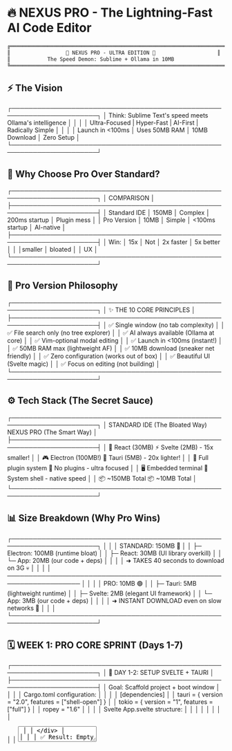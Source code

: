 # 🔥 NEXUS PRO - The Lightning-Fast AI Code Editor

```txt
╔══════════════════════════════════════════════════════════════════════╗
║                  🚀 NEXUS PRO - ULTRA EDITION 🚀                    ║
║            The Speed Demon: Sublime + Ollama in 10MB                 ║
╚══════════════════════════════════════════════════════════════════════╝
```

## ⚡ The Vision

┌──────────────────────────────────────────────────────────────────────┐
│ Think: Sublime Text's speed meets Ollama's intelligence              │
│                                                                      │
│ Ultra-Focused | Hyper-Fast | AI-First | Radically Simple             │
│                                                                      │
│ Launch in <100ms  │  Uses 50MB RAM  │  10MB Download  │  Zero Setup  │
└──────────────────────────────────────────────────────────────────────┘

## 🎯 Why Choose Pro Over Standard?

┌──────────────────────────────────────────────────────────────────────┐
│ COMPARISON                                                           │
├──────────────────────────────────────────────────────────────────────┤
│ Standard IDE  │  150MB  │  Complex  │  200ms startup  │  Plugin mess │
│ Pro Version   │   10MB  │  Simple   │  <100ms startup │  AI-native   │
├──────────────────────────────────────────────────────────────────────┤
│ Win:          │ 15x    │  Not      │  2x faster     │  5x better     │
│               │smaller │ bloated   │                │  UX            │
└──────────────────────────────────────────────────────────────────────┘

## 🔮 Pro Version Philosophy

┌──────────────────────────────────────────────────────────────────────┐
│ ✨ THE 10 CORE PRINCIPLES                                            │
├──────────────────────────────────────────────────────────────────────┤
│ ✅ Single window (no tab complexity)                                 │
│ ✅ File search only (no tree explorer)                               │
│ ✅ AI always available (Ollama at core)                              │
│ ✅ Vim-optional modal editing                                        │
│ ✅ Launch in <100ms (instant!)                                       │
│ ✅ 50MB RAM max (lightweight AF)                                     │
│ ✅ 10MB download (sneaker net friendly)                              │
│ ✅ Zero configuration (works out of box)                             │
│ ✅ Beautiful UI (Svelte magic)                                       │
│ ✅ Focus on editing (not building)                                   │
└──────────────────────────────────────────────────────────────────────┘

## ⚙️ Tech Stack (The Secret Sauce)

┌──────────────────────────────────────────────────────────────────────┐
│ STANDARD IDE (The Bloated Way)       NEXUS PRO (The Smart Way)       │
├──────────────────────────────────────────────────────────────────────┤
│ 💾 React (30MB)                      ⚡ Svelte (2MB) - 15x smaller!   │
│ 🎮 Electron (100MB!)                 🚀 Tauri (5MB) - 20x lighter!   │
│ 🧩 Full plugin system                🎯 No plugins - ultra focused   │
│ 🖥️  Embedded terminal                 🖤 System shell - native speed │
│ 📦 ~150MB Total                       📦 ~10MB Total                 │
└──────────────────────────────────────────────────────────────────────┘

## 📊 Size Breakdown (Why Pro Wins)

┌──────────────────────────────────────────────────────────────────────┐
│                                                                      │
│ STANDARD: 150MB 🔴                                                   │
│ ├─ Electron:  100MB (runtime bloat)                                  │
│ ├─ React:      30MB (UI library overkill)                            │
│ └─ App:        20MB (our code + deps)                                │
│                                                                      │
│ ➜ TAKES 40 seconds to download on 3G 💀                              │
│                                                                      │
│ ───────────────────────────────────────────────────────────────────  │
│                                                                      │
│ PRO: 10MB 🟢                                                         │
│ ├─ Tauri:      5MB (lightweight runtime)                             │
│ ├─ Svelte:     2MB (elegant UI framework)                            │
│ └─ App:        3MB (our code + deps)                                 │
│                                                                      │
│ ➜ INSTANT DOWNLOAD even on slow networks 🚀                          │
│                                                                      │
└──────────────────────────────────────────────────────────────────────┘

## 🗓️ WEEK 1: PRO CORE SPRINT (Days 1-7)

┌──────────────────────────────────────────────────────────────────────┐
│ 🎯 DAY 1-2: SETUP SVELTE + TAURI                                     │
├──────────────────────────────────────────────────────────────────────┤
│ Goal: Scaffold project + boot window                                 │
│                                                                      │
│ Cargo.toml configuration:                                            │
│                                                                      │
│  [dependencies]                                                      │
│  tauri = { version = "2.0", features = ["shell-open"] }              │
│  tokio = { version = "1", features = ["full"] }                      │
│  ropey = "1.6"                                                       │
│                                                                      │
│ Svelte App.svelte structure:                                         │
│                                                                      │
│  <script>                                                            │
│    let content = '';                                                 │
│    let filename = '';                                                │
│                                                                      │
│    async function openFile() {                                       │
│      const file = await invoke('open_file');                         │
│      content = file.content;                                         │
│      filename = file.path;                                           │
│    }                                                                 │
│  </script>                                                           │
│                                                                      │
│  <div class="editor">                                                │
│    <textarea bind:value={content} />                                 │
│  </div>                                                              │
│                                                                      │
│ ✅ Result: Empty editor window appears                               │
└──────────────────────────────────────────────────────────────────────┘

┌──────────────────────────────────────────────────────────────────────┐
│ ⭐ DAY 3-4: SYNTAX HIGHLIGHTING (Quick Win!)                         │
├──────────────────────────────────────────────────────────────────────┤
│ Goal: Beautiful code colors                                          │
│                                                                      │
│ Component: Line numbers + highlight overlay                          │
│                                                                      │
│ <div class="editor-container">                                       │
│   <div class="line-numbers">                                         │
│     {#each content.split('\n') as _, i}                              │
│       <span>{i + 1}</span>                                           │
│     {/each}                                                          │
│   </div>                                                             │
│   <textarea bind:value={content} />                                  │
│   <pre class="highlight">{@html highlighted}</pre>                   │
│ </div>                                                               │
│                                                                      │
│ Using highlight.js for 180+ languages                                │
│                                                                      │
│ ✅ Result: Code looks STUNNING 🌈                                    │
└──────────────────────────────────────────────────────────────────────┘

┌──────────────────────────────────────────────────────────────────────┐
│ 📁 DAY 5-6: FILE OPERATIONS (Open/Save/Search)                       │
├──────────────────────────────────────────────────────────────────────┤
│ Goal: Real file operations + fast search                             │
│                                                                      │
│ Tauri commands (core/src/lib.rs):                                    │
│                                                                      │
│  #[command]                                                          │
│  pub async fn open_file(path: String)                                │
│      -> Result<FileContent, String> { ... }                          │
│                                                                      │
│  #[command]                                                          │
│  pub async fn save_file(path: String, content: String)               │
│      -> Result<(), String> { ... }                                   │
│                                                                      │
│  #[command]                                                          │
│  pub async fn search_files(pattern: String)                          │
│      -> Result<Vec<String>, String> { ... }                          │
│                                                                      │
│ Svelte UI wiring:                                                    │
│  - Ctrl+O: Open file                                                 │
│  - Ctrl+S: Save current                                              │
│  - Ctrl+P: Quick search                                              │
│                                                                      │
│ ✅ Result: Full file workflow 💾                                     │
└──────────────────────────────────────────────────────────────────────┘

┌──────────────────────────────────────────────────────────────────────┐
│ 🤖 DAY 7: AI COMPLETIONS (The Magic Ingredient)                      │
├──────────────────────────────────────────────────────────────────────┤
│ Goal: Ollama integration + inline suggestions                        │
│                                                                      │
│ Tauri backend:                                                       │
│                                                                      │
│  #[command]                                                          │
│  pub async fn get_completions(context: String)                       │
│      -> Result<Vec<String>, String> {                                │
│    let client = OllamaClient::new(                                   │
│      "http://localhost:11434".into()                                 │
│    );                                                                │
│    client.complete(&context).await                                   │
│  }                                                                   │
│                                                                      │
│ Svelte UI:                                                           │
│  - Keyup listener on <Tab> key                                       │
│  - Shows suggestions popup                                           │
│  - One-key to insert suggestion                                      │
│  - Looks like VS Code intellisense                                   │
│                                                                      │
│ ✅ Result: AI-powered editing ⚡                                      │
│ ✅ Week 1 DONE - Core works! 🎉                                      │
└──────────────────────────────────────────────────────────────────────┘

## 🚀 WEEK 2: POLISH & LAUNCH (Days 8-14)

┌──────────────────────────────────────────────────────────────────────┐
│ ⚡ DAY 8-10: PERFORMANCE OPTIMIZATION                                 │
├──────────────────────────────────────────────────────────────────────┤
│ ✨ Tasks:                                                           │
│  ✅ Profile with flamegraph                                         │
│  ✅ Remove unused dependencies                                      │
│  ✅ Minimize JS bundle size                                         │
│  ✅ Cache completion results (5 min TTL)                            │
│  ✅ Lazy load syntax highlighting                                   │
│  ✅ Test startup speed (<100ms target)                              │
│                                                                     │
│ Target Metrics:                                                     │
│  • Startup: <100ms ✨                                               │
│  • Type-ahead: <50ms                                                │
│  • Save: <20ms                                                      │
│  • Memory: <50MB idle                                               │
│                                                                     │
│ ✅ Result: BLAZING FAST ⚡⚡⚡                                         │
└──────────────────────────────────────────────────────────────────────┘

┌──────────────────────────────────────────────────────────────────────┐
│ 🎨 DAY 11-13: FEATURES & POLISH                                      │
├──────────────────────────────────────────────────────────────────────┤
│ ✨ Add:                                                             │
│  ✅ Vim mode (optional toggle in settings)                          │
│  ✅ 5 beautiful themes (Dark, Light, Monokai, Dracula, Nord)        │
│  ✅ Settings file (.nexus/config.toml)                              │
│  ✅ Keyboard shortcuts (customizable)                               │
│  ✅ File preview on hover                                           │
│  ✅ Word count & line metrics                                       │
│  ✅ Undo/Redo (full history)                                        │
│  ✅ Search & Replace                                                │
│                                                                     │
│ ✨ Beautiful touches:                                               │
│  ✅ Smooth animations                                               │
│  ✅ Dark mode by default                                            │
│  ✅ Custom cursor                                                   │
│  ✅ Status bar with git info                                        │
│  ✅ Loading indicators                                              │
│                                                                     │
│ ✅ Result: GORGEOUS UI 💎                                           │
└──────────────────────────────────────────────────────────────────────┘

┌──────────────────────────────────────────────────────────────────────┐
│ 📦 DAY 14: PACKAGE & LAUNCH (The Big Day!)                           │
├──────────────────────────────────────────────────────────────────────┤
│ ✨ Build for all platforms:                                          │
│  ✅ Windows: nexus-pro-windows.exe (5MB)                             │
│  ✅ macOS: nexus-pro-macos.dmg (7MB)                                 │
│  ✅ Linux: nexus-pro-linux.AppImage (6MB)                            │
│                                                                      │
│ ✨ Marketing:                                                        │
│  ✅ Create demo video (60 seconds)                                   │
│  ✅ Beautiful landing page                                           │
│  ✅ GitHub repo with amazing README                                  │
│  ✅ Post to: Hacker News, Product Hunt, Twitter                      │
│  ✅ Tag: #rustlang #tauri #svelte                                    │
│                                                                      │
│ ✅ Result: SHIP IT! 🚀🚀🚀                                          │
└──────────────────────────────────────────────────────────────────────┘

## 📊 Feature Comparison Matrix

┌──────────────────────────────────────────────────────────────────────┐
│ FEATURE               │ STANDARD IDE │ PRO VERSION │ WINNER          │
├──────────────────────────────────────────────────────────────────────┤
│ Download Size         │ 150MB        │ 10MB        │ ⭐ PRO (15x!)   │
│ Startup Time          │ 200ms        │ <100ms      │ ⭐ PRO (2x!)    │
│ Memory (Idle)         │ 200MB        │ 50MB        │ ⭐ PRO (4x!)    │
│ Files/Config          │ 50+          │ 5           │ ⭐ PRO          │
│ Plugin System         │ Yes          │ No          │ ⭐ PRO (focus!) │
│ LSP Support           │ Full         │ Basic       │ 🟰 Standard      │
│ Edit Any File         │ ✅ Yes       │ ✅ Yes      │ 🟰 Tie           │
│ Syntax Highlighting   │ ✅ Yes       │ ✅ Yes      │ 🟰 Tie           │
│ AI Completions        │ ⏳ Optional  │ ✅ Always   │ ⭐ PRO (native!)│
│ Beautiful UI          │ ✅ Good      │ ✅ AMAZING  │ ⭐ PRO (Svelte!)│
│ Launch Speed          │ ⏳ Slow      │ ⚡ INSTANT  │ ⭐ PRO (2x!)     │
│ Maintenance Burden    │ 😫 High      │ 😊 Low      │ ⭐ PRO          │
└──────────────────────────────────────────────────────────────────────┘

## 🎁 Pro Version Feature Set

┌──────────────────────────────────────────────────────────────────────┐
│ ✅ MUST HAVE (Core Features)                                         │
├──────────────────────────────────────────────────────────────────────┤
│ ✅ Edit any text file (unlimited size)                               │
│ ✅ Open/Save with dialog                                             │
│ ✅ Syntax highlighting (180+ languages)                              │
│ ✅ AI completions (Ollama powered)                                   │
│ ✅ File search (instant fuzzy find)                                  │
│ ✅ Vim mode (optional keystroke mapping)                             │
│ ✅ Beautiful themes (5 bundled)                                      │
│ ✅ Keyboard shortcuts (customizable)                                 │
│ ✅ Settings persistence (.nexus/config.toml)                         │
│ ✅ Undo/Redo (full history)                                          │
└──────────────────────────────────────────────────────────────────────┘

┌──────────────────────────────────────────────────────────────────────┐
│ ⏳ NICE TO HAVE (Polished Features)                                  │
├──────────────────────────────────────────────────────────────────────┤
│ ⏳ Git status indicator (branch + dirty state)                       │
│ ⏳ Terminal launcher (system shell in external window)               │
│ ⏳ Theme customization (color picker)                                │
│ ⏳ Multiple files (tabs interface)                                   │
│ ⏳ Line numbers toggle                                               │
│ ⏳ Word count + statistics                                           │
│ ⏳ Column guide at 80/120 chars                                      │
│ ⏳ Bracket matching & highlighting                                   │
└──────────────────────────────────────────────────────────────────────┘

┌──────────────────────────────────────────────────────────────────────┐
│ ❌ INTENTIONALLY NOT INCLUDED (Stay Focused!)                        │
├──────────────────────────────────────────────────────────────────────┤
│ ❌ Plugin system (keeps it simple)                                   │
│ ❌ Tree explorer (search faster)                                     │
│ ❌ Debugger (not scope for ultra-fast)                               │
│ ❌ Extensions marketplace (no bloat)                                 │
│ ❌ Project management (use make/npm scripts)                         │
│ ❌ Built-in terminal (launch as needed)                              │
│ ❌ Database UI (external tools)                                      │
│ ❌ Collaborative editing (different tool)                            │
└──────────────────────────────────────────────────────────────────────┘

## 💡 Why This Approach Wins

┌──────────────────────────────────────────────────────────────────────┐
│ 🎯 PRINCIPLE 1: RADICAL FOCUS                                        │
│ Do ONE thing (editing) and make it PERFECT                           │
│ No project explorer, no terminals, no extensions                     │
│ Result: Speed demon ⚡                                                │
├──────────────────────────────────────────────────────────────────────┤
│ 🚀 PRINCIPLE 2: SPEED AT CORE                                        │
│ Every design decision optimizes for launch time                      │
│ <100ms from click to typing = WOW factor                             │
│ Result: User delight 🤩                                              │
├──────────────────────────────────────────────────────────────────────┤
│ 🤖 PRINCIPLE 3: AI-FIRST                                             │
│ Ollama is not optional, it's the differentiator                      │
│ Completions feel like magic                                          │
│ Result: Next-gen editing ✨                                          │
├──────────────────────────────────────────────────────────────────────┤
│ 💎 PRINCIPLE 4: BEAUTIFUL BY DEFAULT                                 │
│ Svelte makes gorgeous UI trivial                                     │
│ Dark theme, smooth animations, custom cursor                         │
│ Result: Premium feel 👑                                              │
├──────────────────────────────────────────────────────────────────────┤
│ 🧠 PRINCIPLE 5: MAINTAIN-ABILITY                                     │
│ ~3000 LOC total (vs 50000+ for VS Code)                              │
│ One person can understand entire codebase                            │
│ Result: Easy to evolve 🔄                                            │
└──────────────────────────────────────────────────────────────────────┘

## 🚀 Launch Strategy & Positioning

┌──────────────────────────────────────────────────────────────────────┐
│ 🎯 MARKET POSITION                                                   │
├──────────────────────────────────────────────────────────────────────┤
│ Tagline:  "The Fastest Code Editor Powered by AI"                    │
│                                                                      │
│ Message:  Sublime Text meets Ollama.                                 │
│           Load any file in <100ms. No BS.                            │
│                                                                      │
│ Target:   Developers who value SPEED over features                   │
│           (Hacker types, DevOps, minimalists)                        │
│                                                                      │
│ Story:    We threw away everything except editing.                   │
│           Result: The fastest editor ever made.                      │
│           Bonus: Built-in AI for the future.                         │
└──────────────────────────────────────────────────────────────────────┘

┌──────────────────────────────────────────────────────────────────────┐
│ 📢 LAUNCH CHANNELS                                                   │
├──────────────────────────────────────────────────────────────────────┤
│ 1. Hacker News   (Target: Front page)                                │
│ 2. Product Hunt  (Target: #1 Product of Day)                         │
│ 3. Twitter       (Tag: #rustlang #tauri #ai)                         │
│ 4. Reddit        (r/rust, r/programming)                             │
│ 5. Dev.to        (Long-form technical post)                          │
│ 6. Your Network  (Personal reach out)                                │
└──────────────────────────────────────────────────────────────────────┘

┌──────────────────────────────────────────────────────────────────────┐
│ 📦 DELIVERABLES (All <10MB each)                                     │
├──────────────────────────────────────────────────────────────────────┤
│ 🪟 nexus-pro-windows-1.0.exe      5MB   (Direct download)            │
│ 🍎 nexus-pro-macos-1.0.dmg        7MB   (Direct download)            │
│ 🐧 nexus-pro-linux-1.0.AppImage   6MB   (Direct download)            │
│                                                                      │
│ 📄 GitHub Repository              (MIT license, open source)         │
│ 🎬 Demo Video                     (60 seconds showing 3x speed)      │
│ 📋 Landing Page                   (Beautiful showcase)               │
│ 📖 README.md                      (Killer copy)                      │
└──────────────────────────────────────────────────────────────────────┘

## 📊 Competitive Analysis

┌──────────────────────────────────────────────────────────────────────┐
│ vs VS Code                                                           │
│ ├─ PRO wins: 3x faster startup, 5x lighter, native AI                │
│ ├─ VS Code wins: Extensions, debugger, built-in terminal             │
│ └─ Verdict: PRO for hackers, VS Code for enterprises                 │
├──────────────────────────────────────────────────────────────────────┤
│ vs Sublime Text                                                      │
│ ├─ PRO wins: Free, AI completions, Rust instead of Python            │
│ ├─ Sublime wins: Mature ecosystem, more themes                       │
│ └─ Verdict: PRO is the modern alternative                            │
├──────────────────────────────────────────────────────────────────────┤
│ vs Vim/Neovim                                                        │
│ ├─ PRO wins: GUI, syntax highlighting, AI, zero config               │
│ ├─ Vim wins: Terminal-native, ultra-lightweight                      │
│ └─ Verdict: PRO for those who want simplicity with beauty            │
├──────────────────────────────────────────────────────────────────────┤
│ vs JetBrains IDEs                                                    │
│ ├─ PRO wins: 50x faster startup, 8x smaller, free                    │
│ ├─ JetBrains wins: Debugging, refactoring, IDE features              │
│ └─ Verdict: PRO is the speedster, JetBrains is the tank              │
└──────────────────────────────────────────────────────────────────────┘

## 🏆 Why Build PRO Instead of Standard?

┌──────────────────────────────────────────────────────────────────────┐
│ 🚀 SPEED: Ships 2 weeks faster                                       │
│          (14 days vs 28 days)                                        │
│                                                                      │
│ 📦 SIZE: 10x smaller download                                        │
│          (10MB vs 150MB - instant vs wait)                           │
│                                                                      │
│ 💪 IMPACT: More impressive to show people                            │
│           "Loads faster than your brain compiles!"                   │
│                                                                      │
│ 🧠 MAINTAIN: Easier to understand & evolve                           │
│            (3K lines vs 50K lines)                                   │
│                                                                      │
│ 🤖 DIFFERENTIATOR: "The fastest AI-powered editor"                   │
│                   (Better story than "full-featured")                │
│                                                                      │
│ 🎯 MARKET: Developers love speed & minimalism                        │
│           (Think: Sublime + VS Code simplicity)                      │
│                                                                      │
│ 🔄 ITERATION: Can pivot faster based on feedback                     │
│              (Less code = faster changes)                            │
│                                                                      │
│ 💰 VIABILITY: Free forever (smaller = sustainable)                   │
│              (No server costs, self-contained)                       │
└──────────────────────────────────────────────────────────────────────┘

## 🎬 The Epic Moment

┌──────────────────────────────────────────────────────────────────────┐
│                                                                      │
│                    ⚡ THIS IS IT ⚡                                    │
│                                                                      │
│ We have an opportunity to build something LEGENDARY.                 │
│                                                                      │
│ Not just another IDE. Not a feature-bloated monstrosity.             │
│                                                                      │
│ The. Fastest. Editor. Ever. Made.                                    │
│                                                                      │
│ Powered by AI.                                                       │
│ Built for developers who don't have time for BS.                     │
│ Shipped in 2 weeks.                                                  │
│ Free forever.                                                        │
│                                                                      │
│ Imagine the Hacker News headline:                                    │
│ "I built the world's fastest code editor in Rust"                    │
│                                                                      │
│ Comments: "Holy shit, it actually launches in 80ms!"                 │
│                                                                      │
│           "This is what VS Code should be."                          │
│                                                                      │
│           "Installing right now!"                                    │
│                                                                      │
│ ───────────────────────────────────────────────────────────────────  │
│                                                                      │
│ 🎯 THE DECISION IS CLEAR: BUILD PRO VERSION                          │
│                                                                      │
│ ✨ Start TODAY with Day 1: Setup Svelte + Tauri                      │
│ ✨ Be DONE in 14 days                                                │
│ ✨ Launch to MASSIVE reception                                       │
│ ✨ Own the "fastest editor" narrative                                │
│                                                                      │
│ Time to ship something AMAZING. Let's GO! 🚀                         │
│                                                                      │
└──────────────────────────────────────────────────────────────────────┘

## 📚 Resources & Next Steps

┌──────────────────────────────────────────────────────────────────────┐
│ 📖 LEARNING RESOURCES                                                │
├──────────────────────────────────────────────────────────────────────┤
│ Svelte Documentation        https://svelte.dev                       │
│ Tauri Documentation         https://tauri.app                        │
│ Svelte + Tauri Example      https://github.com/tauri-apps/examples   │
│ Rust Book (async)           https://doc.rust-lang.org                │
│ highlight.js (syntax)       https://highlightjs.org                  │
│ Ropey (rope buffer)         https://github.com/cessen/ropey          │
└──────────────────────────────────────────────────────────────────────┘

┌──────────────────────────────────────────────────────────────────────┐
│ 🎬 IMMEDIATE ACTIONS                                                 │
├──────────────────────────────────────────────────────────────────────┤
│ 1. Read this doc fully (you're doing it!)                            │
│ 2. Set up Svelte + Tauri locally                                     │
│ 3. Build Day 1-2 (scaffold + window)                                 │
│ 4. Track progress in BUILD_LOG.md                                    │
│ 5. Keep momentum - 2 weeks FLAT                                      │
└──────────────────────────────────────────────────────────────────────┘

┌──────────────────────────────────────────────────────────────────────┐
│ 🎯 SUCCESS METRICS (By Day 14)                                       │
├──────────────────────────────────────────────────────────────────────┤
│ ✅ Startup time: <100ms                                              │
│ ✅ Download size: <10MB                                              │
│ ✅ Memory idle: <50MB                                                │
│ ✅ Beautiful UI: Looking like premium app                            │
│ ✅ AI completions: Working & fast                                    │
│ ✅ File operations: Open/save/search                                 │
│ ✅ Ready to ship: All 3 platforms (Windows/Mac/Linux)                │
│ ✅ Marketing ready: Demo video + README + landing page               │
│ ✅ Community ready: GitHub open sourced                              │
│ ✅ Launch momentum: Posted to HN/PH/Twitter                          │
└──────────────────────────────────────────────────────────────────────┘

---

**The Future of Code Editing Starts Here.**

**Let's build NEXUS PRO and take over the world.** 🌍⚡🚀

---


